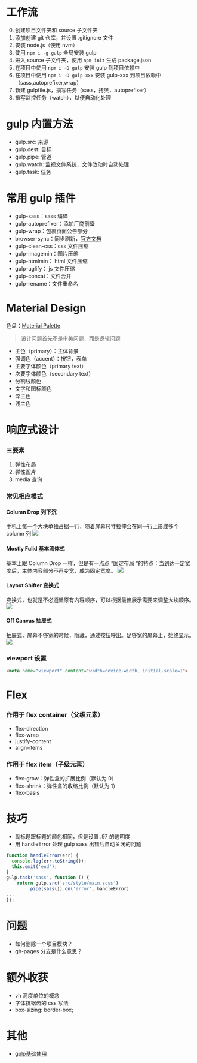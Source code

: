 # 工作流
0. 创建项目文件夹和 source 子文件夹
0. 添加创建 git 仓库，并设置 .gitignore 文件
0. 安装 node.js（使用 nvm）
0. 使用 `npm i -g gulp` 全局安装 gulp
0. 进入 source 子文件夹，使用 `npm init` 生成 package.json
0. 在项目中使用 `npm i -D gulp` 安装 gulp 到项目依赖中
0. 在项目中使用 `npm i -D gulp-xxx` 安装 gulp-xxx 到项目依赖中（sass,autoprefixer,wrap）
0. 新建 gulpfile.js，撰写任务（sass，拷贝，autoprefixer）
0. 撰写监控任务（watch），以便自动化处理



# gulp 内置方法
- gulp.src: 来源
- gulp.dest: 目标
- gulp.pipe: 管道
- gulp.watch: 监视文件系统，文件改动时自动处理
- gulp.task: 任务

# 常用 gulp 插件
- gulp-sass：sass 编译
- gulp-autoprefixer：添加厂商前缀
- gulp-wrap：包裹页面公告部分
- browser-sync：同步刷新，[官方文档](https://browsersync.io/docs/gulp)
- gulp-clean-css：css 文件压缩
- gulp-imagemin：图片压缩
- gulp-htmlmin： html 文件压缩
- gulp-uglify： js 文件压缩
- gulp-concat：文件合并
- gulp-rename：文件重命名


# Material Design
色盘：[Material Palette](https://www.materialpalette.com/)

> 设计问题首先不是审美问题，而是逻辑问题

- 主色（primary）：主体背景
- 强调色（accent）：按钮，表单
- 主要字体颜色（primary text）
- 次要字体颜色（secondary text）
- 分割线颜色
- 文字和图标颜色
- 深主色
- 浅主色

# 响应式设计

### 三要素
1. 弹性布局
2. 弹性图片
3. media 查询

### 常见相应模式

#### Column Drop 列下沉
手机上每一个大块单独占据一行，随着屏幕尺寸拉伸会在同一行上形成多个 column 列
![](http://oc6to49ug.bkt.clouddn.com/ad216308c3c3e345410e6712fe57ed5b.png)

#### Mostly Fulid 基本流体式
基本上跟 Column Drop 一样，但是有一点点 “固定布局 “的特点：当到达一定宽度后，主体内容部分不再变宽，成为固定宽度。
![](http://oc6to49ug.bkt.clouddn.com/6fa1a0950ebd73e3d91bf5d95f44b4e8.png)

#### Layout Shifter 变换式
变换式，也就是不必遵循原有内容顺序，可以根据最佳展示需要来调整大块顺序。
![](http://oc6to49ug.bkt.clouddn.com/b06d0fc9424834e6ad1c35b00c43196f.png)

#### Off Canvas 抽屉式
抽屉式，屏幕不够宽的时候，隐藏，通过按钮呼出。足够宽的屏幕上，始终显示。
![](http://oc6to49ug.bkt.clouddn.com/e99f00d31b16613ffe6b87b70035d5b7.png)

### viewport 设置
```html
<meta name="viewport" content="width=device-width, initial-scale=1">
```

# Flex
### 作用于 flex container（父级元素）
- flex-direction
- flex-wrap
- justify-content
- align-items

### 作用于 flex item（子级元素）
- flex-grow：弹性盒的扩展比例（默认为 0）
- flex-shrink：弹性盒的收缩比例（默认为 1）
- flex-basis

# 技巧
- 副标题跟标题的颜色相同，但是设置 .97 的透明度
- 用 handleError 处理 gulp sass 出错后自动关闭的问题

```javascript
function handleError(err) {
  console.log(err.toString());
  this.emit('end');
}
gulp.task('sass', function () {
    return gulp.src('src/style/main.scss')
        .pipe(sass()).on('error', handleError)
...
});
```

# 问题
- 如何删除一个项目模块？
- gh-pages 分支是什么意思？

# 额外收获
- vh 高度单位的概念
- 字体抗锯齿的 css 写法
- box-sizing: border-box;

# 其他

- [gulp基础使用](http://www.jianshu.com/p/81f5c169fe54)
